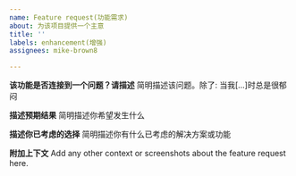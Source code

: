 ```yaml
---
name: Feature request(功能需求)
about: 为该项目提供一个主意
title: ''
labels: enhancement(增强)
assignees: mike-brown8

---
```


**该功能是否连接到一个问题？请描述**
简明描述该问题。除了: 当我[...]时总是很郁闷

**描述预期结果**
简明描述你希望发生什么

**描述你已考虑的选择**
简明描述你有什么已考虑的解决方案或功能

**附加上下文**
Add any other context or screenshots about the feature request here.
